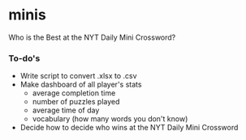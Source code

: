 # minis
Who is the Best at the NYT Daily Mini Crossword?
  
### To-do's
* Write script to convert .xlsx to .csv
* Make dashboard of all player's stats
  * average completion time
  * number of puzzles played
  * average time of day
  * vocabulary (how many words you don't know)
* Decide how to decide who wins at the NYT Daily Mini Crossword
